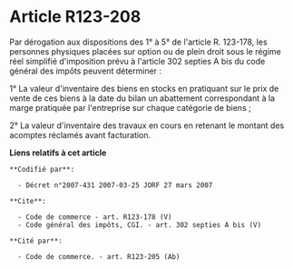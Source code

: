 # Article R123-208

Par dérogation aux dispositions des 1° à 5° de l'article R. 123-178, les personnes physiques placées sur option ou de plein
droit sous le régime réel simplifié d'imposition prévu à l'article 302 septies A bis du code général des impôts peuvent
déterminer : 

1° La valeur d'inventaire des biens en stocks en pratiquant sur le prix de vente de ces biens à la date du bilan un
abattement correspondant à la marge pratiquée par l'entreprise sur chaque catégorie de biens ; 

2° La valeur d'inventaire des travaux en cours en retenant le montant des acomptes réclamés avant facturation.

**Liens relatifs à cet article**

	**Codifié par**:

	  - Décret n°2007-431 2007-03-25 JORF 27 mars 2007

	**Cite**:

	  - Code de commerce - art. R123-178 (V)
	  - Code général des impôts, CGI. - art. 302 septies A bis (V)

	**Cité par**:

	  - Code de commerce. - art. R123-205 (Ab)
